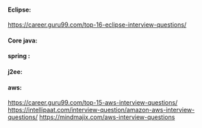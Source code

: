 #### Eclipse:
https://career.guru99.com/top-16-eclipse-interview-questions/

#### Core java:

#### spring :

#### j2ee:

#### aws:
https://career.guru99.com/top-15-aws-interview-questions/
https://intellipaat.com/interview-question/amazon-aws-interview-questions/
https://mindmajix.com/aws-interview-questions

